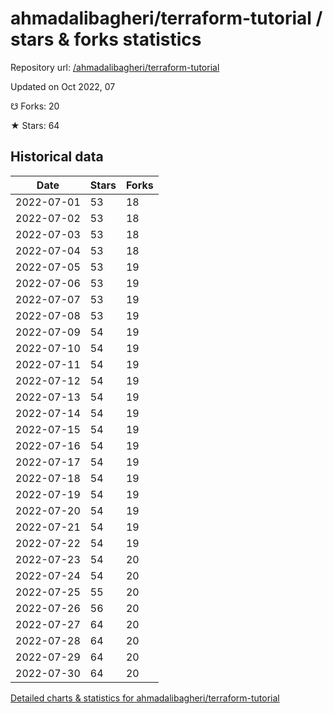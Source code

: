 # ahmadalibagheri/terraform-tutorial / stars & forks statistics

Repository url: [/ahmadalibagheri/terraform-tutorial](https://github.com/ahmadalibagheri/terraform-tutorial)

Updated on Oct 2022, 07

☋ Forks: 20

★ Stars: 64

## Historical data
| Date | Stars | Forks |
|------|-------|-------|
| 2022-07-01 | 53 | 18 | 
| 2022-07-02 | 53 | 18 | 
| 2022-07-03 | 53 | 18 | 
| 2022-07-04 | 53 | 18 | 
| 2022-07-05 | 53 | 19 | 
| 2022-07-06 | 53 | 19 | 
| 2022-07-07 | 53 | 19 | 
| 2022-07-08 | 53 | 19 | 
| 2022-07-09 | 54 | 19 | 
| 2022-07-10 | 54 | 19 | 
| 2022-07-11 | 54 | 19 | 
| 2022-07-12 | 54 | 19 | 
| 2022-07-13 | 54 | 19 | 
| 2022-07-14 | 54 | 19 | 
| 2022-07-15 | 54 | 19 | 
| 2022-07-16 | 54 | 19 | 
| 2022-07-17 | 54 | 19 | 
| 2022-07-18 | 54 | 19 | 
| 2022-07-19 | 54 | 19 | 
| 2022-07-20 | 54 | 19 | 
| 2022-07-21 | 54 | 19 | 
| 2022-07-22 | 54 | 19 | 
| 2022-07-23 | 54 | 20 | 
| 2022-07-24 | 54 | 20 | 
| 2022-07-25 | 55 | 20 | 
| 2022-07-26 | 56 | 20 | 
| 2022-07-27 | 64 | 20 | 
| 2022-07-28 | 64 | 20 | 
| 2022-07-29 | 64 | 20 | 
| 2022-07-30 | 64 | 20 | 


[Detailed charts & statistics for ahmadalibagheri/terraform-tutorial](https://reviewgithub.com/rep/ahmadalibagheri/terraform-tutorial)
